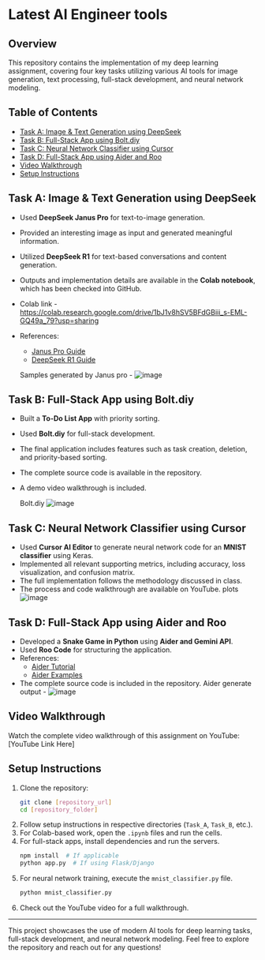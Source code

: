 # Latest AI Engineer tools

## Overview
This repository contains the implementation of my deep learning assignment, covering four key tasks utilizing various AI tools for image generation, text processing, full-stack development, and neural network modeling.

## Table of Contents
- [Task A: Image & Text Generation using DeepSeek](#task-a-image--text-generation-using-deepseek)
- [Task B: Full-Stack App using Bolt.diy](#task-b-full-stack-app-using-bolt-diy)
- [Task C: Neural Network Classifier using Cursor](#task-c-neural-network-classifier-using-cursor)
- [Task D: Full-Stack App using Aider and Roo](#task-d-full-stack-app-using-aider-and-roo)
- [Video Walkthrough](#video-walkthrough)
- [Setup Instructions](#setup-instructions)

## Task A: Image & Text Generation using DeepSeek
- Used **DeepSeek Janus Pro** for text-to-image generation.
- Provided an interesting image as input and generated meaningful information.
- Utilized **DeepSeek R1** for text-based conversations and content generation.
- Outputs and implementation details are available in the **Colab notebook**, which has been checked into GitHub.
- Colab link - https://colab.research.google.com/drive/1bJ1v8hSV5BFdGBiii_s-EML-GQ49a_79?usp=sharing
- References:
  - [Janus Pro Guide](https://www.datacamp.com/blog/janus-pro)
  - [DeepSeek R1 Guide](https://www.datacamp.com/blog/deepseek-r1)
 
  Samples generated by Janus pro -
  ![image](https://github.com/user-attachments/assets/dc2f6d46-5f98-488c-bf10-fc255c18359d)


## Task B: Full-Stack App using Bolt.diy
- Built a **To-Do List App** with priority sorting.
- Used **Bolt.diy** for full-stack development.
- The final application includes features such as task creation, deletion, and priority-based sorting.
- The complete source code is available in the repository.
- A demo video walkthrough is included.

  Bolt.diy
  ![image](https://github.com/user-attachments/assets/0fa6bbb4-5b80-4930-abb5-8e48454b6b43)


## Task C: Neural Network Classifier using Cursor
- Used **Cursor AI Editor** to generate neural network code for an **MNIST classifier** using Keras.
- Implemented all relevant supporting metrics, including accuracy, loss visualization, and confusion matrix.
- The full implementation follows the methodology discussed in class.
- The process and code walkthrough are available on YouTube.
  plots
  ![image](https://github.com/user-attachments/assets/7578f12a-4af0-468a-b667-7a16ed5eb0ae)


## Task D: Full-Stack App using Aider and Roo
- Developed a **Snake Game in Python** using **Aider and Gemini API**.
- Used **Roo Code** for structuring the application.
- References:
  - [Aider Tutorial](https://aider.chat/docs/usage/tutorials.html)
  - [Aider Examples](https://aider.chat/examples/README.html)
- The complete source code is included in the repository.
  Aider generate output - ![image](https://github.com/user-attachments/assets/2dbfbbe9-545d-41c0-8a83-564817a27d3b)


## Video Walkthrough
Watch the complete video walkthrough of this assignment on YouTube: [YouTube Link Here]

## Setup Instructions
1. Clone the repository:
   ```bash
   git clone [repository_url]
   cd [repository_folder]
   ```
2. Follow setup instructions in respective directories (`Task_A`, `Task_B`, etc.).
3. For Colab-based work, open the `.ipynb` files and run the cells.
4. For full-stack apps, install dependencies and run the servers.
   ```bash
   npm install  # If applicable
   python app.py  # If using Flask/Django
   ```
5. For neural network training, execute the `mnist_classifier.py` file.
   ```bash
   python mnist_classifier.py
   ```
6. Check out the YouTube video for a full walkthrough.

---

This project showcases the use of modern AI tools for deep learning tasks, full-stack development, and neural network modeling. Feel free to explore the repository and reach out for any questions!
